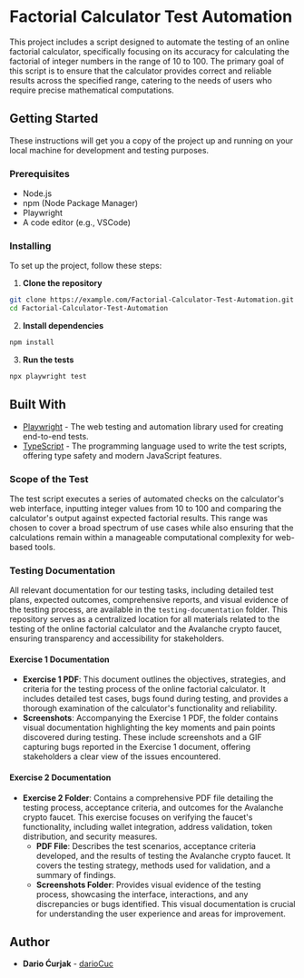 # Factorial Calculator Test Automation

This project includes a script designed to automate the testing of an online factorial calculator, specifically focusing on its accuracy for calculating the factorial of integer numbers in the range of 10 to 100. The primary goal of this script is to ensure that the calculator provides correct and reliable results across the specified range, catering to the needs of users who require precise mathematical computations.

## Getting Started

These instructions will get you a copy of the project up and running on your local machine for development and testing purposes.

### Prerequisites

- Node.js
- npm (Node Package Manager)
- Playwright
- A code editor (e.g., VSCode)

### Installing

To set up the project, follow these steps:

1. **Clone the repository**

```bash
git clone https://example.com/Factorial-Calculator-Test-Automation.git
cd Factorial-Calculator-Test-Automation
```

2. **Install dependencies**

```bash
npm install
```

3. **Run the tests**

```bash
npx playwright test

```


## Built With

- [Playwright](https://playwright.dev/) - The web testing and automation library used for creating end-to-end tests.
- [TypeScript](https://www.typescriptlang.org/) - The programming language used to write the test scripts, offering type safety and modern JavaScript features.


### Scope of the Test

The test script executes a series of automated checks on the calculator's web interface, inputting integer values from 10 to 100 and comparing the calculator's output against expected factorial results. This range was chosen to cover a broad spectrum of use cases while also ensuring that the calculations remain within a manageable computational complexity for web-based tools.


### Testing Documentation

All relevant documentation for our testing tasks, including detailed test plans, expected outcomes, comprehensive reports, and visual evidence of the testing process, are available in the `testing-documentation` folder. This repository serves as a centralized location for all materials related to the testing of the online factorial calculator and the Avalanche crypto faucet, ensuring transparency and accessibility for stakeholders.


#### Exercise 1 Documentation

- **Exercise 1 PDF**: This document outlines the objectives, strategies, and criteria for the testing process of the online factorial calculator. It includes detailed test cases, bugs found during testing, and provides a thorough examination of the calculator's functionality and reliability.
- **Screenshots**: Accompanying the Exercise 1 PDF, the folder contains visual documentation highlighting the key moments and pain points discovered during testing. These include screenshots and a GIF capturing bugs reported in the Exercise 1 document, offering stakeholders a clear view of the issues encountered.


#### Exercise 2 Documentation

- **Exercise 2 Folder**: Contains a comprehensive PDF file detailing the testing process, acceptance criteria, and outcomes for the Avalanche crypto faucet. This exercise focuses on verifying the faucet's functionality, including wallet integration, address validation, token distribution, and security measures.
  - **PDF File**: Describes the test scenarios, acceptance criteria developed, and the results of testing the Avalanche crypto faucet. It covers the testing strategy, methods used for validation, and a summary of findings.
  - **Screenshots Folder**: Provides visual evidence of the testing process, showcasing the interface, interactions, and any discrepancies or bugs identified. This visual documentation is crucial for understanding the user experience and areas for improvement.



## Author

- **Dario Ćurjak** - [darioCuc](https://github.com/darioCuc)
